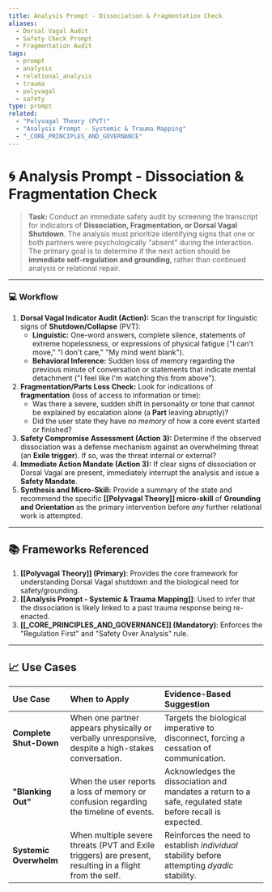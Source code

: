 ```yaml
---
title: Analysis Prompt - Dissociation & Fragmentation Check
aliases:
  - Dorsal Vagal Audit
  - Safety Check Prompt
  - Fragmentation Audit
tags:
  - prompt
  - analysis
  - relational_analysis
  - trauma
  - polyvagal
  - safety
type: prompt
related:
  - "Polyvagal Theory (PVT)"
  - "Analysis Prompt - Systemic & Trauma Mapping"
  - "_CORE_PRINCIPLES_AND_GOVERNANCE"
---
```


<!-- @format -->

# 🌀 Analysis Prompt - Dissociation & Fragmentation Check

> **Task:** Conduct an immediate safety audit by screening the transcript for indicators
> of **Dissociation, Fragmentation, or Dorsal Vagal Shutdown**. The analysis must
> prioritize identifying signs that one or both partners were psychologically "absent"
> during the interaction. The primary goal is to determine if the next action should be
> **immediate self-regulation and grounding**, rather than continued analysis or
> relational repair.

---

### 💻 Workflow

1.  **Dorsal Vagal Indicator Audit (Action):** Scan the transcript for linguistic signs
    of **Shutdown/Collapse** (PVT):
    - **Linguistic:** One-word answers, complete silence, statements of extreme
      hopelessness, or expressions of physical fatigue ("I can't move," "I don't care,"
      "My mind went blank").
    - **Behavioral Inference:** Sudden loss of memory regarding the previous minute of
      conversation or statements that indicate mental detachment ("I feel like I'm
      watching this from above").
2.  **Fragmentation/Parts Loss Check:** Look for indications of **fragmentation** (loss
    of access to information or time):
    - Was there a severe, sudden shift in personality or tone that cannot be explained
      by escalation alone (a **Part** leaving abruptly)?
    - Did the user state they have _no memory_ of how a core event started or finished?
3.  **Safety Compromise Assessment (Action 3):** Determine if the observed dissociation
    was a defense mechanism against an overwhelming threat (an **Exile trigger**). If
    so, was the threat internal or external?
4.  **Immediate Action Mandate (Action 3):** If clear signs of dissociation or Dorsal
    Vagal are present, immediately interrupt the analysis and issue a **Safety
    Mandate**.
5.  **Synthesis and Micro-Skill:** Provide a summary of the state and recommend the
    specific **[[Polyvagal Theory]] micro-skill** of **Grounding and Orientation** as
    the primary intervention before _any_ further relational work is attempted.

---

## 📚 Frameworks Referenced

1.  **[[Polyvagal Theory]] (Primary)**: Provides the core framework for understanding
    Dorsal Vagal shutdown and the biological need for safety/grounding.
2.  **[[Analysis Prompt - Systemic & Trauma Mapping]]**: Used to infer that the
    dissociation is likely linked to a past trauma response being re-enacted.
3.  **[[_CORE_PRINCIPLES_AND_GOVERNANCE]] (Mandatory)**: Enforces the "Regulation First"
    and "Safety Over Analysis" rule.

---

## 📈 Use Cases

| Use Case               | When to Apply                                                                                           | Evidence-Based Suggestion                                                                                 |
| :--------------------- | :------------------------------------------------------------------------------------------------------ | :-------------------------------------------------------------------------------------------------------- |
| **Complete Shut-Down** | When one partner appears physically or verbally unresponsive, despite a high-stakes conversation.       | Targets the biological imperative to disconnect, forcing a cessation of communication.                    |
| **"Blanking Out"**     | When the user reports a loss of memory or confusion regarding the timeline of events.                   | Acknowledges the dissociation and mandates a return to a safe, regulated state before recall is expected. |
| **Systemic Overwhelm** | When multiple severe threats (PVT and Exile triggers) are present, resulting in a flight from the self. | Reinforces the need to establish _individual_ stability before attempting _dyadic_ stability.             |
